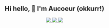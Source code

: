 <h2 align="center">Hi hello, 👋 I'm Aucoeur (okkurr!)</h2>

<p align="center">
  <a href="https://www.linkedin.com/in/aucoeurngo/">
    <img src="https://img.shields.io/badge/AUCOEUR_NGO-blue?style=for-the-badge&logo=linkedin&labelColor=005b8e" />
  </a>
  <a href="https://medium.com/@aucoeurngo">
    <img src="https://img.shields.io/badge/@aucoeurngo-333333?style=for-the-badge&logo=medium&logoColor=white&labelColor=black" />
  </a>
  <a href="https://github.com/aucoeur" alt="is it passé to joke about recursion">
    <img src="https://img.shields.io/badge/i_maked_this-grey?style=for-the-badge&logo=github&logoColor=white&labelColor=24292e" />
  </a>
</p>
